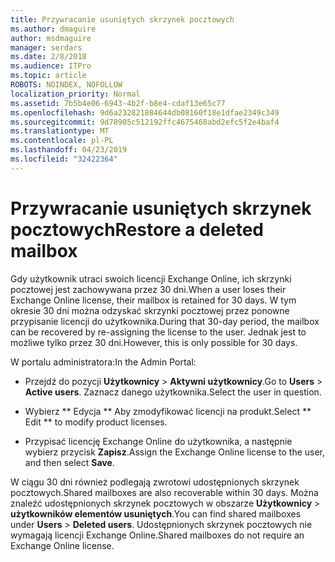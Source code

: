 ```yaml
---
title: Przywracanie usuniętych skrzynek pocztowych
ms.author: dmaguire
author: msdmaguire
manager: serdars
ms.date: 2/8/2018
ms.audience: ITPro
ms.topic: article
ROBOTS: NOINDEX, NOFOLLOW
localization_priority: Normal
ms.assetid: 7b5b4e06-6943-4b2f-b8e4-cdaf13e65c77
ms.openlocfilehash: 9d6a232821884644db08160f18e1dfae2349c349
ms.sourcegitcommit: 9d78905c512192ffc4675468abd2efc5f2e4baf4
ms.translationtype: MT
ms.contentlocale: pl-PL
ms.lasthandoff: 04/23/2019
ms.locfileid: "32422364"
---
```

# <a name="restore-a-deleted-mailbox"></a><span data-ttu-id="ab267-102">Przywracanie usuniętych skrzynek pocztowych</span><span class="sxs-lookup"><span data-stu-id="ab267-102">Restore a deleted mailbox</span></span>

<span data-ttu-id="ab267-103">Gdy użytkownik utraci swoich licencji Exchange Online, ich skrzynki pocztowej jest zachowywana przez 30 dni.</span><span class="sxs-lookup"><span data-stu-id="ab267-103">When a user loses their Exchange Online license, their mailbox is retained for 30 days.</span></span> <span data-ttu-id="ab267-104">W tym okresie 30 dni można odzyskać skrzynki pocztowej przez ponowne przypisanie licencji do użytkownika.</span><span class="sxs-lookup"><span data-stu-id="ab267-104">During that 30-day period, the mailbox can be recovered by re-assigning the license to the user.</span></span> <span data-ttu-id="ab267-105">Jednak jest to możliwe tylko przez 30 dni.</span><span class="sxs-lookup"><span data-stu-id="ab267-105">However, this is only possible for 30 days.</span></span>
  
<span data-ttu-id="ab267-106">W portalu administratora:</span><span class="sxs-lookup"><span data-stu-id="ab267-106">In the Admin Portal:</span></span>
  
- <span data-ttu-id="ab267-107">Przejdź do pozycji **Użytkownicy** \> **Aktywni użytkownicy**.</span><span class="sxs-lookup"><span data-stu-id="ab267-107">Go to **Users** \> **Active users**.</span></span> <span data-ttu-id="ab267-108">Zaznacz danego użytkownika.</span><span class="sxs-lookup"><span data-stu-id="ab267-108">Select the user in question.</span></span>
    
- <span data-ttu-id="ab267-109">Wybierz \*\* Edycja \*\* Aby zmodyfikować licencji na produkt.</span><span class="sxs-lookup"><span data-stu-id="ab267-109">Select \*\* Edit \*\* to modify product licenses.</span></span> 
    
- <span data-ttu-id="ab267-110">Przypisać licencję Exchange Online do użytkownika, a następnie wybierz przycisk **Zapisz**.</span><span class="sxs-lookup"><span data-stu-id="ab267-110">Assign the Exchange Online license to the user, and then select **Save**.</span></span>
    
<span data-ttu-id="ab267-111">W ciągu 30 dni również podlegają zwrotowi udostępnionych skrzynek pocztowych.</span><span class="sxs-lookup"><span data-stu-id="ab267-111">Shared mailboxes are also recoverable within 30 days.</span></span> <span data-ttu-id="ab267-112">Można znaleźć udostępnionych skrzynek pocztowych w obszarze **Użytkownicy** \> **użytkowników elementów usuniętych**.</span><span class="sxs-lookup"><span data-stu-id="ab267-112">You can find shared mailboxes under **Users** \> **Deleted users**.</span></span> <span data-ttu-id="ab267-113">Udostępnionych skrzynek pocztowych nie wymagają licencji Exchange Online.</span><span class="sxs-lookup"><span data-stu-id="ab267-113">Shared mailboxes do not require an Exchange Online license.</span></span>
  


